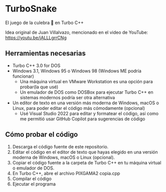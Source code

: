 # TurboSnake
El juego de la culebra 🐍 en Turbo C++

Idea original de Juan Villalvazo, mencionado en el video de YouTube: https://youtu.be/jALLLgrrCNg

## Herramientas necesarias
* Turbo C++ 3.0 for DOS
* Windows 3.1, Windows 95 o Windows 98 (Windows ME podría funcionar)
    - Una máquina virtual en VMware Workstation es una opción para probar(la que usé)
    - Un emulador de DOS como DOSBox para ejecutar Turbo C++ en sistemas modernos podría ser otra alternativa
* Un editor de texto en una versión más moderna de Windows, macOS o Linux, para poder editar el código más cómodamente (opcional)
    - Usé Visual Studio 2022 para editar y formatear el código, así como me permitió usar GitHub Copilot para sugerencias de código

## Cómo probar el código
1. Descarga el código fuente de este repositorio.
1. Editar el código en el editor de texto que hayas elegido en una versión moderna de Windows, macOS o Linux (opcional).
1. Copiar el código fuente a la carpeta de Turbo C++ en tu máquina virtual o emulador de DOS.
1. En Turbo C++, abre el archivo PIXGAMA2 copia.cpp
1. Compilar el código
1. Ejecutar el programa